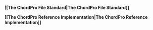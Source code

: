 **[[The ChordPro File Standard|The ChordPro File Standard]]**

**[[The ChordPro Reference Implementation|The ChordPro Reference Implementation]]**
